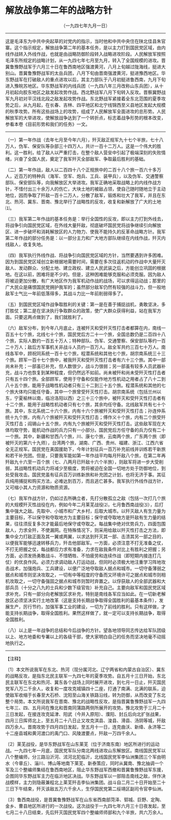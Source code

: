 # 解放战争第二年的战略方针
<center class="auther">（一九四七年九月一日）</center>&#13;


---

这是毛泽东为中共中央起草的对党内的指示，当时他和中共中央住在陕北佳县朱官寨。这个指示规定，解放战争第二年的基本任务，是以主力打到国民党区域，由内线作战转入外线作战，也就是由战略防御阶段转入战略进攻阶段。人民解放军按照毛泽东所规定的战略计划，从一九四七年七月至九月，转入了全国规模的进攻。晋冀鲁豫野战军于六月三十日在鲁西南地区强渡黄河，八月上旬越过陇海线，挺进大别山。晋冀鲁豫野战军的太岳兵团，八月下旬由晋南强渡黄河，挺进豫西地区。华东野战军在打破敌人的重点进攻以后，其主力部队于八月初挺进鲁西南，九月下旬进入豫皖苏地区。华东野战军的内线兵团（一九四八年三月改称山东兵团），从十月初起向胶东地区之敌发起攻势作战。西北野战军八月下旬转入反攻。晋察冀野战军九月初对平汉线北段之敌发起攻势作战。东北野战军紧接着全东北范围的夏季攻势之后，从九月起，在长春、吉林、四平地区和北宁线锦西至义县地区发起大规模的秋季攻势。所有这些战场上的攻势，组成了人民解放军全面进攻的总形势。人民解放军的大举进攻，使解放战争达到了一个转折点，标志着战争形势的根本改变，参看本卷《目前形势和我们的任务》一文。
---


（一）第一年作战（去年七月至今年六月），歼灭敌正规军九十七个半旅，七十八万人，伪军、保安队等杂部三十四万人，共计一百十二万人。这是一个伟大的胜利。这一胜利，给了敌人以严重打击，在整个敌人营垒中引起了极端深刻的失败情绪，兴奋了全国人民，奠定了我军歼灭全部敌军、争取最后胜利的基础。 
 
（二）第一年作战，敌人以二百四十八个正规旅中的二百十八个旅一百六十多万人，近百万的特种兵（海军、空军、炮兵、工兵、装甲兵），以及伪军、交通警察部队、保安部队等，向我解放区大举进攻。我军正确地采取战略上的内线作战方针，不惜付出三十余万人的伤亡，大块土地的被敌占领，使自己随时随地立于主动地位，因而争取了歼敌一百十二万人，分散了敌军，锻炼和壮大了我军，并且在东北、热河、冀东、晋南、豫北举行了战略性的反攻，收复和新解放了广大的土地⑴。 
 
（三）我军第二年作战的基本任务是：举行全国性的反攻，即以主力打到外线去，将战争引向国民党区域，在外线大量歼敌，彻底破坏国民党将战争继续引向解放区、进一步破坏和消耗解放区的人力物力、使我不能持久的反革命战略方针。我军第二年作战的部分任务是：以一部分主力和广大地方部队继续在内线作战，歼灭内线敌人，收复失地。 
 
（四）我军执行外线作战、将战争引向国民党区域的方针，当然要遇到许多困难。因为到国民党区域创立新根据地需要时间，需要在多次往返机动的作战中大量歼灭敌人、发动群众、分配土地、建立政权、建立人民武装之后，方能创立巩固的根据地。在这以前，困难将是不少的。但是，这种困难能够克服和必须克服。因为敌人将被迫更加分散，有广大地区作为我军机动作战的战场，可以求得运动战；那里的广大民众是痛恨国民党拥护我军的；虽然部分敌军仍然有较强的战斗力，但一般地敌军士气比一年前低落得多，其战斗力比一年前削弱得多了。 
 
（五）到国民党区域作战争取胜利的关键：第一是在善于捕捉战机，勇敢坚决，多打胜仗；第二是在坚决执行争取群众的政策，使广大群众获得利益，站在我军方面。只要这两点做到了，我们就胜利了。 
 
（六）敌军分布，到今年八月底止，连被歼灭和受歼灭性打击者都算在内，南线一百五十七个旅，北线七十个旅，国民党后方二十一个旅，全国总数仍是二百四十八个旅，实际人数约一百五十万人；特种部队、伪军、交通警察、保安部队等约一百二十万人；敌后方军事机关非战斗人员约一百万人。敌全军共约三百七十万人。南线各军中，顾祝同系统一百十七个旅，程潜系统和其他七个旅，胡宗南系统三十三个旅。顾军一百十七个旅中，被我歼灭和受歼灭性打击者有六十三个旅。其中一部尚未补充；一部虽已补充，但人数很少，战斗力很弱；另一部虽有较多人员武器补充，战斗力也恢复到某种程度，但仍然远不如前。尚未被歼和尚未受歼灭性打击者只有五十四个旅。全部顾军，使用于守备和仅能作地方性机动之用者占了八十二到八十五个旅，能用于战略性机动者只有三十二到三十五个旅。程潜系统和其他的七个旅大体均只能任守备，其中一个旅曾受歼灭性打击。胡宗南系统（包括兰州以东，宁夏榆林以南，临汾洛阳以西）之三十三个旅中，被歼灭和受歼灭性打击者有十二个旅，能用于战略性机动者只有七个旅，其余均任守备。北线敌军共有七十个旅。其中，东北系统二十六个旅，内有十六个旅被歼灭和受歼灭性打击；孙连仲系统十九个旅，内有八个旅被歼灭和受歼灭性打击；傅作义十个旅，内有二个旅受歼灭性打击；阎锡山十五个旅，内有九个旅被歼灭和受歼灭性打击。这些敌军现在大体均取守势，能机动作战的兵力只有一小部分。国民党后方任守备的兵力仅有二十一个旅。其中，新疆和甘西八个旅，川、康七个旅，云南两个旅，广东两个旅（即被歼灭的第六十九师），台湾两个旅，湖南、广西、贵州、福建、浙江、江西六省全无正规军。国民党在美国援助下，今年计划征兵一百万补充前线并训练若干新旅和若干补充团。但是，只要我军能如第一年作战平均每月歼敌八个旅，在第二年再歼敌九十六至一百个旅（七、八两月已歼敌十六个半旅），则敌军将进一步大受削弱，其战略性机动兵力将减少至极度，势将被迫在全国一切地方处于防御地位，到处受我攻击。国民党虽有征兵百万训练新旅和补充团之计划，也将无济于事。其征兵纯用捕捉和购买方法，必难达到百万，而且逃亡甚多。我军执行外线作战方针，又可缩小其人力资源和物质资源。 
 
（七）我军作战方针，仍如过去所确立者，先打分散孤立之敌（包括一次打几个旅的大规模歼灭性战役在内，例如今年二月莱芜战役⑵，七月鲁西南战役⑶），后打集中强大之敌。先取中、小城市和广大乡村，后取大城市。以歼灭敌人有生力量为主要目标，不以保守和夺取地方为主要目标；保守或夺取地方是歼敌有生力量的结果，往往须反复多次才能最后地保守或夺取之。每战集中绝对优势兵力，四面包围敌人，力求全歼，不使漏网。在特殊情况下，则采用给敌以歼灭性打击之方法，即集中全力打敌正面及其一翼或两翼，以求达到歼灭其一部、击溃其另一部之目的，以便我军能够迅速转移兵力，歼击他部敌军。一方面，必须注意不打无准备之仗，不打无把握之仗，每战都应力求有准备，力求在敌我条件对比上有胜利之把握；另方面，必须发扬勇敢战斗、不惜牺牲、不怕疲劳和连续作战（即短期内接连打几仗）的优良作风。必须力求调动敌人打运动战，但同时必须极大地注重学习阵地攻击战术，加强炮兵、工兵建设，以便广泛地夺取敌人据点和城市。一切守备薄弱之据点和城市则坚决攻取之，一切有中等程度的守备而又环境许可之据点和城市则相机攻取之，一切守备强固之据点和城市则暂时弃置之。以俘获敌人的全部武器和大部兵员（十分之八九的士兵和少数下级官佐）补充自己。主要向敌军和国民党区域求补充，只有一部分向老解放区求补充，特别是南线各军应当如此。在一切新老解放区必须坚决实行土地改革（这是支持长期战争取得全国胜利的最基本条件），发展生产，厉行节约，加强军事工业的建设，一切为了前线的胜利。只有这样做，才能支持长期战争，取得全国胜利。果然这样做了，就一定可以支持长期战争，取得全国胜利。 
 
（八）以上是一年战争的总结和今后战争的方针。望各地领导同志传达给军队团级以上、地方地委和专署以上的各级干部，使大家明白自己的任务而坚决地毫不动摇地执行之。
 

---


【注释】
 
〔1〕本文所说我军在东北、热河（现分属河北、辽宁两省和内蒙古自治区）、冀东的战略反攻，是指东北民主联军一九四七年的夏季攻势。自五月十三日开始，东北民主联军在东北和热河、冀东各个战场上同时展开进攻，到七月一日止，歼灭国民党军八万二千余人，收复和一度攻克城镇四十二座，打通了南满、北满的联系，迫使敌军收缩于长春至大石桥、沈阳至山海关铁路沿线，转为防御，从而改变了东北整个局势。本文所说我军在晋南、豫北的战略性反攻，是指晋冀鲁豫野战军一九四七年三、四、五月间在豫北和晋南同蒲路两侧所展开的攻势。豫北攻势于三月二十三日发起，在接连攻克延津、阳武（今并入原阳）、濮阳、封丘后向北扩张战果，四月三日挥师北上，至五月二十八日止又攻克淇县、浚县、滑县、汤阴等城，歼敌四万余人。晋南攻势于四月四日发起，至五月十一日，连克曲沃、新绛、永济等二十二座县城和黄河渡口的禹门口、风陵渡要点，歼敌一万四千余人。 
 
〔2〕莱芜战役，是华东野战军在山东莱芜（位于济南东南）地区所进行的运动战。一九四七年一月底，国民党军队分南北两线进攻山东解放区。南线国民党军以八个整编师，分三路沿沂河、沭河北犯临沂，北线国民党军李仙洲集团三个军由明水（今章丘）、淄川、博山等地南下莱芜、新泰策应，同时从冀南、豫北抽调一个军及三个整编师集结在鲁西南地区，阻止华东野战军西撤和晋冀鲁豫野战军东援，企图同华东野战军主力在临沂地区决战。华东野战军以一部阻击南线之敌，佯作决战模样，主力则隐蔽兼程北上莱芜歼击李仙洲集团。战斗自二月二十日开始至二十三日下午结束，歼灭该敌五万六千余人，生俘国民党第二绥靖区副司令官李仙洲。 
 
〔3〕鲁西南战役，是晋冀鲁豫野战军在山东省西南部菏泽、郓城、巨野、定陶、金乡、曹县地区所进行的一次战役。这次战役于一九四七年六月三十日夜发起，至七月二十八日结束，先后歼灭国民党军四个整编师师部和九个半旅，共六万余人。
 
